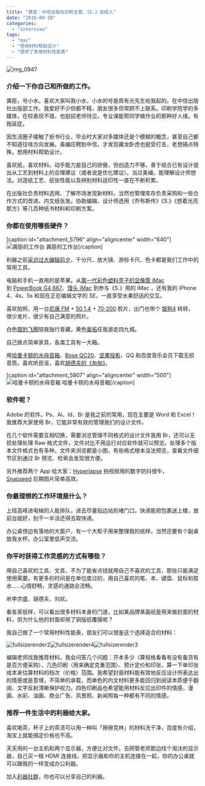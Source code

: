 ```yaml
---
title: "龚臣｜中信出版社印刷主管、《S.》选纸人"
date: "2016-09-18"
categories: 
  - "interview"
tags: 
  - "mac"
  - "想用材料帮助设计"
  - "提供了常用材料性能表"
---
```


![img_0947](/images/61483.jpg)

### 介绍一下你自己和所做的工作。

龚臣，号小水。喜欢大家叫我小水，小水的号是周有光先生给我起的。在中信出版社出版部工作。我爱好不少但都不精，朋友很多但常顾不上联系。印刷学院学的多媒体，在校表现不错，也挺招老师待见，专业课能帮同学做作业的那种好人缘。有拖延症。

因生活圈子接触了纸书行业，毕业时大家对多媒体还是个模糊的概念，甚至自己都不知道往啥方向发展。美编应聘到中信，才发现藏龙卧虎也挺受打击，老想搞点特殊，想用材料帮助设计。

喜欢纸，喜欢材料。动手能力是自己的骄傲，但创造力不够，善于结合已有设计提出从工艺到材料上的合理建议（或者说是优化建议）。当过美编，能理解设计师想法。对造纸工艺、纸张性能以及辨别材料适印性一直在不断积累。

在出版社负责材料选用、了解市场发现新材料，当然也管理库存负责采购和一些合作方式的改进、内文纸张发。协助编辑、设计师选用《乔布斯传》《S.》《想着光亮那方》等几百种纸书材料和印刷方案。

### 你都在使用哪些硬件？

\[caption id="attachment\_5796" align="aligncenter" width="640"\]![龚臣的工作台](/images/13998-1365x1024.jpeg) 龚臣的工作台\[/caption\]

利器之前[采访过大编辑前夕](https://liqi.io/dengli)，千分尺、放大镜、游标卡尺、色卡都是我们工作中的常用工具。

电脑和手机一直用的是苹果。从[第一代彩色塑料壳子的显像管 iMac](https://zh.wikipedia.org/wiki/IMac_G3) 到 [PowerBook G4 667](https://zh.wikipedia.org/wiki/PowerBook_G4)、[馒头 iMac](https://zh.wikipedia.org/wiki/IMac#iMac_G4_.28.22The_New_iMac.22.2F.22Flat_panel_iMac.22.29) 到参与《S.》用的 iMac ，还有我的 iPhone 4、4s、5s 和现在正在编辑文字的 SE，一直享受水果舒适的交互。

喜欢拍照，用一台[尼康 FM](https://en.wikipedia.org/wiki/Nikon_FM) + [50 1.4](https://production.xitek.com/product-a-post-id-1051.html) + [70-200](https://production.xitek.com/product-a-post-id-1385-prod_from-4.html) 胶片，出门也带个 [银狗4](https://zh.shop.gopro.com/hero4/hero4-silver/CHDHY-401.html) 转转，很少发片，很少有自己满意的照片。

白色[猎豹飞腾](https://baike.baidu.com/view/253485.htm)陪我独行青藏，黄色[奥拓](https://baike.baidu.com/view/553834.htm)任我游走四九城。

自己做点简单家具，各类工具有一大箱。

用[哈曼卡顿的水母音箱](https://item.jd.com/567895.html)、[Bose QC20](https://www.bose.com/en_us/products/headphones/earphones/quietcomfort-20i-acoustic-noise-cancelling-headphones.html)、[坚果投影](https://www.jmgo.com/index.html)、QQ 和百度音乐会员下载无损音质。喜欢听民谣，喜欢[胡德夫的《匆匆》](https://music.douban.com/subject/1437370/)。

\[caption id="attachment\_5807" align="aligncenter" width="500"\]![哈曼卡顿的水母音箱](/images/45797.jpg) 哈曼卡顿的水母音箱\[/caption\]

### 软件呢？

Adobe 的软件。Ps、Ai、Id、Br 是我之前的常用，现在主要是 Word 和 Excel！我推荐大家使用 Br，它能非常有效的管理我们的设计文件。

在几个软件需要互相切换，需要浏览管理不同格式的设计文件我用 Br，还可以无损处理处理 Raw 格式文件，文件对比不用运行对应软件就可以预览。处理多个版本文件格式也有多种，文件夹浏览都是小图，有些格式根本没法预览，查看文件细节区别通过 Br 预览、检索会发现很方便。

另外推荐两个 App 给大家：[Hyperlapse](https://itunes.apple.com/us/app/hyperlapse-from-instagram/id740146917?mt=8) 拍视频用的数字防抖很牛，[Snapseed](https://itunes.apple.com/us/app/snapseed/id439438619?mt=8) 后期图片简单高效。

### 你最理想的工作环境是什么？

上班高峰进电梯的人能排队，进去尽量贴边站别堵门口，快递能把包裹送上楼，放前台就好，别干一半活还得去取快递。

办公桌傍边有落地的大窗户，有一个大柜子用来整理我的纸样，当然还要有个副桌放我水杯。办公室里低声交流。

### 你平时获得工作灵感的方式有哪些？

用自己喜欢的工具、文具，不为了能省点钱就用自己不喜欢的工具，那些只能满足使用需要。有更多的时间是在单位度过的，用自己喜欢的笔、本、键盘、鼠标和胶水……心情舒畅，灵感的通路会流畅。

听李宗盛、胡德夫、刘欢。

看各家纸样，可以看出很多材料本身的门道，比如某品牌某画纸是用来做封面的材料，但为什么他的封面却用了铜版纸覆膜呢？

我自己做了一个常用材料性能表，朋友们可以借鉴这个选择适合的材料：

![fullsizerender2](/images/71684-934x1024.jpg)![fullsizerender4](/images/70207-960x1024.jpg)![fullsizerender3](/images/86486-953x1024.jpg)

编辑老师找我推荐材料，我会问答几个问题：开本多少（算规格看看有没有备货有是否方便采购）、几色印刷（用来确定克重范围）、预计定价和印张，算一下单印张成本来估算材料的档次（价格）范围。我希望封面材料能有效地反应设计所表达出的情感或是意境，不简单的承载，而单色的内文材料更多能回归到阅读本质便于翻阅、文字反射清晰保护视力。四色印刷品也希望能用材料反应出印件的情感，漫画、水彩、油画、商业广告、风景照、新闻照每一种都有不同的情感。

### 推荐一件生活中的利器给大家。

喜欢喝茶，杯子上的茶渍可以用一种叫「擦擦克林」的材料洗干净，百度有介绍，淘宝上就能搞定价格也不高。

天天用的一台主机和两个显示器，方便比对文件。去网管老师那边找个淘汰的显示器，自己买一根 HDMI 连接线，把显示器和你的主机连接在一起，你的办公桌就可以跟我的一样变成办公利器。

加入[利器社群](https://liqi.io/community/)，你也可以分享自己的利器。
